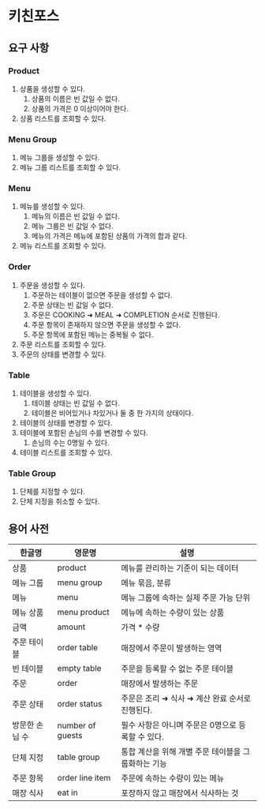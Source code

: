 # 키친포스

## 요구 사항

### Product

1. 상품을 생성할 수 있다.
    1. 상품의 이름은 빈 값일 수 없다.
    2. 상품의 가격은 0 이상이어야 한다.
2. 상품 리스트를 조회할 수 있다.

### Menu Group

1. 메뉴 그룹을 생성할 수 있다.
2. 메뉴 그룹 리스트를 조회할 수 있다.

### Menu

1. 메뉴를 생성할 수 있다.
    1. 메뉴의 이름은 빈 값일 수 없다.
    2. 메뉴 그룹은 빈 값일 수 없다.
    3. 메뉴의 가격은 메뉴에 포함된 상품의 가격의 합과 같다.
2. 메뉴 리스트를 조회할 수 있다.

### Order

1. 주문을 생성할 수 있다.
    1. 주문하는 테이블이 없으면 주문을 생성할 수 없다.
    2. 주문 상태는 빈 값일 수 없다.
    3. 주문은 COOKING ➜ MEAL ➜ COMPLETION 순서로 진행된다.
    4. 주문 항목이 존재하지 않으면 주문을 생성할 수 없다.
    5. 주문 항목에 포함된 메뉴는 중복될 수 없다.
2. 주문 리스트를 조회할 수 있다.
3. 주문의 상태를 변경할 수 있다.

### Table

1. 테이블을 생성할 수 있다.
    1. 테이블 상태는 빈 값일 수 없다.
    2. 테이블은 비어있거나 차있거나 둘 중 한 가지의 상태이다.
2. 테이블의 상태를 변경할 수 있다.
3. 테이블에 포함된 손님의 수를 변경할 수 있다.
    1. 손님의 수는 0명일 수 있다.
4. 테이블 리스트를 조회할 수 있다.

### Table Group

1. 단체를 지정할 수 있다.
2. 단체 지정을 취소할 수 있다.

## 용어 사전

| 한글명 | 영문명 | 설명 |
| --- | --- | --- |
| 상품 | product | 메뉴를 관리하는 기준이 되는 데이터 |
| 메뉴 그룹 | menu group | 메뉴 묶음, 분류 |
| 메뉴 | menu | 메뉴 그룹에 속하는 실제 주문 가능 단위 |
| 메뉴 상품 | menu product | 메뉴에 속하는 수량이 있는 상품 |
| 금액 | amount | 가격 * 수량 |
| 주문 테이블 | order table | 매장에서 주문이 발생하는 영역 |
| 빈 테이블 | empty table | 주문을 등록할 수 없는 주문 테이블 |
| 주문 | order | 매장에서 발생하는 주문 |
| 주문 상태 | order status | 주문은 조리 ➜ 식사 ➜ 계산 완료 순서로 진행된다. |
| 방문한 손님 수 | number of guests | 필수 사항은 아니며 주문은 0명으로 등록할 수 있다. |
| 단체 지정 | table group | 통합 계산을 위해 개별 주문 테이블을 그룹화하는 기능 |
| 주문 항목 | order line item | 주문에 속하는 수량이 있는 메뉴 |
| 매장 식사 | eat in | 포장하지 않고 매장에서 식사하는 것 |
